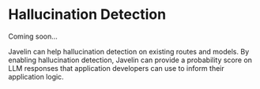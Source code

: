 # Hallucination Detection

Coming soon...

Javelin can help hallucination detection on existing routes and models. By enabling hallucination detection, Javelin can provide a probability score on LLM responses that application developers can use to inform their application logic. 

